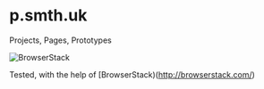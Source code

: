 # p.smth.uk

Projects, Pages, Prototypes

![BrowserStack](https://raw.githubusercontent.com/smth/smth.github.io/master/browserstack-logo-600x315.png)

Tested, with the help of [BrowserStack)(http://browserstack.com/)
